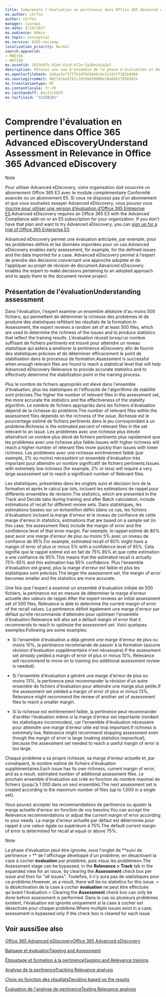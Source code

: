 ```yaml
---
title: Comprendre l'évaluation en pertinence dans Office 365 Advanced eDiscovery
ms.author: chrfox
author: chrfox
manager: laurawi
ms.date: 9/14/2017
ms.audience: Admin
ms.topic: conceptual
ms.service: O365-seccomp
localization_priority: Normal
search.appverid:
- MOE150
- MET150
ms.assetid: 1d33d4fb-91ed-41c0-b72e-5a26eca3a2a7
description: Obtenez une vue d'ensemble de la phase d'évaluation et de son rôle dans la détermination de la richesse des problèmes lors de la formation à la pertinence dans Office 365 Advanced eDiscovery.
ms.openlocfilehash: 1ddaa7ef37f762d7b63bb6c0c51193ff382b8d6b
ms.sourcegitcommit: 0017dc6a5f81c165d9dfd88be39a6bb17856582e
ms.translationtype: MT
ms.contentlocale: fr-FR
ms.lasthandoff: 04/23/2019
ms.locfileid: "32250201"
---
```

# <a name="understand-assessment-in-relevance-in-office-365-advanced-ediscovery"></a><span data-ttu-id="84275-103">Comprendre l'évaluation en pertinence dans Office 365 Advanced eDiscovery</span><span class="sxs-lookup"><span data-stu-id="84275-103">Understand Assessment in Relevance in Office 365 Advanced eDiscovery</span></span>

> [!NOTE]
> <span data-ttu-id="84275-p101">Pour utiliser Advanced eDiscovery, votre organisation doit souscrire un abonnement Office 365 E3 avec le module complémentaire Conformité avancée ou un abonnement E5. Si vous ne disposez pas d’un abonnement et que vous souhaitez essayer Advanced eDiscovery, vous pouvez vous [inscrire pour utiliser une version d’évaluation d’Office 365 Entreprise E5](https://go.microsoft.com/fwlink/p/?LinkID=698279).</span><span class="sxs-lookup"><span data-stu-id="84275-p101">Advanced eDiscovery requires an Office 365 E3 with the Advanced Compliance add-on or an E5 subscription for your organization. If you don't have that plan and want to try Advanced eDiscovery, you can [sign up for a trial of Office 365 Enterprise E5](https://go.microsoft.com/fwlink/p/?LinkID=698279).</span></span> 
  
<span data-ttu-id="84275-106">Advanced eDiscovery permet une évaluation anticipée, par exemple, pour les problèmes définis et les données importées pour un cas.</span><span class="sxs-lookup"><span data-stu-id="84275-106">Advanced eDiscovery enables early assessment, for example, for the defined issues and the data imported for a case.</span></span> <span data-ttu-id="84275-107">Advanced eDiscovery permet à l'expert de prendre des décisions concernant une approche adoptée et de l'appliquer au projet de révision de document.</span><span class="sxs-lookup"><span data-stu-id="84275-107">Advanced eDiscovery enables the expert to make decisions pertaining to an adopted approach and to apply them to the document review project.</span></span>
  
## <a name="understanding-assessment"></a><span data-ttu-id="84275-108">Présentation de l'évaluation</span><span class="sxs-lookup"><span data-stu-id="84275-108">Understanding assessment</span></span>

<span data-ttu-id="84275-109">Dans l'évaluation, l'expert examine un ensemble aléatoire d'au moins 500 fichiers, qui permettent de déterminer la richesse des problèmes et de produire des statistiques reflétant les résultats de la formation.</span><span class="sxs-lookup"><span data-stu-id="84275-109">In Assessment, the expert reviews a random set of at least 500 files, which are used to determine the richness of the issues and to produce statistics that reflect the training results.</span></span> <span data-ttu-id="84275-110">L'évaluation réussit lorsqu'un nombre suffisant de fichiers pertinents est trouvé pour atteindre un niveau statistique qui aidera à améliorer la pertinence eDiscovery afin de fournir des statistiques précises et de déterminer efficacement le point de stabilisation dans le processus de formation.</span><span class="sxs-lookup"><span data-stu-id="84275-110">Assessment is successful when enough relevant files are found to reach a statistical level that will help Advanced eDiscovery Relevance to provide accurate statistics and to effectively determine the stabilization point in the training process.</span></span> 
  
<span data-ttu-id="84275-111">Plus le nombre de fichiers appropriés est élevé dans l'ensemble d'évaluation, plus les statistiques et l'efficacité de l'algorithme de stabilité sont précises.</span><span class="sxs-lookup"><span data-stu-id="84275-111">The higher the number of relevant files in the assessment set, the more accurate the statistics and the effectiveness of the stability algorithm.</span></span> <span data-ttu-id="84275-112">Le nombre de fichiers appropriés dans les fichiers d'évaluation dépend de la richesse du problème.</span><span class="sxs-lookup"><span data-stu-id="84275-112">The number of relevant files within the assessment files depends on the richness of the issue.</span></span> <span data-ttu-id="84275-113">Richesse est le pourcentage estimé de fichiers pertinents dans le jeu correspondant à un problème.</span><span class="sxs-lookup"><span data-stu-id="84275-113">Richness is the estimated percent of relevant files in the set relevant to an issue.</span></span> <span data-ttu-id="84275-114">Les problèmes avec une richesse plus élevée atteindront un nombre plus élevé de fichiers pertinents plus rapidement que les problèmes avec une richesse plus faible.</span><span class="sxs-lookup"><span data-stu-id="84275-114">Issues with higher richness will reach a higher number of relevant files more quickly than issues with lower richness.</span></span> <span data-ttu-id="84275-115">Les problèmes avec une richesse extrêmement faible (par exemple, 2% ou moins) nécessitent un ensemble d'évaluation très important pour atteindre un nombre significatif de fichiers pertinents.</span><span class="sxs-lookup"><span data-stu-id="84275-115">Issues with extremely low richness (for example, 2% or less) will require a very large assessment set to reach a significant number of Relevant files.</span></span>
  
<span data-ttu-id="84275-116">Les statistiques, présentées dans les onglets suivi et décision lors de la formation et après le calcul par lots, incluent les estimations de rappel pour différents ensembles de révision.</span><span class="sxs-lookup"><span data-stu-id="84275-116">The statistics, which are presented in the Track and Decide tabs during training and after Batch calculation, include estimations of recall for different review sets.</span></span> <span data-ttu-id="84275-117">Dans statistiques, les estimations basées sur un échantillon défini (dans ce cas, les fichiers d'évaluation) incluent la marge d'erreur et le niveau de confiance de cette marge d'erreur.</span><span class="sxs-lookup"><span data-stu-id="84275-117">In statistics, estimations that are based on a sample set (in this case, the assessment files) include the margin of error and the confidence level of that error margin.</span></span> <span data-ttu-id="84275-118">Par exemple, le rappel estimé de 80% peut avoir une marge d'erreur de plus ou moins 5% avec un niveau de confiance de 95%.</span><span class="sxs-lookup"><span data-stu-id="84275-118">For example, estimated recall of 80% might have a margin of error of plus or minus 5% with a confidence level of 95%.</span></span> <span data-ttu-id="84275-119">Cela signifie que le rappel estimé est en fait de 75% 85% et que cette estimation a une confiance de 95%.</span><span class="sxs-lookup"><span data-stu-id="84275-119">This means that the estimated recall is actually 75%-85% and this estimation has 95% confidence.</span></span> <span data-ttu-id="84275-120">Plus l'ensemble d'évaluation est grand, plus la marge d'erreur est faible et plus les statistiques sont précises.</span><span class="sxs-lookup"><span data-stu-id="84275-120">The larger the assessment set, the margin of error becomes smaller and the statistics are more accurate.</span></span> 
  
<span data-ttu-id="84275-121">Une fois que l'expert a examiné un ensemble d'évaluation initiale de 500 fichiers, la pertinence est en mesure de déterminer la marge d'erreur actuelle des valeurs de rappel.</span><span class="sxs-lookup"><span data-stu-id="84275-121">After the expert reviews an initial assessment set of 500 files, Relevance is able to determine the current margin of error of the recall values.</span></span> <span data-ttu-id="84275-122">La pertinence définit également une marge d'erreur par défaut qu'elle recommande d'atteindre pour optimiser l'ensemble d'évaluation.</span><span class="sxs-lookup"><span data-stu-id="84275-122">Relevance will also set a default margin of error that it recommends to reach to optimize the assessment set.</span></span> <span data-ttu-id="84275-123">Voici quelques exemples:</span><span class="sxs-lookup"><span data-stu-id="84275-123">Following are some examples:</span></span>
  
- <span data-ttu-id="84275-124">Si l'ensemble d'évaluation a déjà généré une marge d'erreur de plus ou moins 10%, la pertinence recommande de passer à la formation (aucune révision d'évaluation supplémentaire n'est nécessaire).</span><span class="sxs-lookup"><span data-stu-id="84275-124">If the assessment set already yielded a margin of error of plus or minus 10%, Relevance will recommend to move on to training (no additional assessment review is needed).</span></span> 
    
- <span data-ttu-id="84275-125">Si l'ensemble d'évaluation a généré une marge d'erreur de plus ou moins 13%, la pertinence peut recommander la révision d'un autre ensemble de fichiers d'évaluation pour atteindre une marge plus petite.</span><span class="sxs-lookup"><span data-stu-id="84275-125">If the assessment set yielded a margin of error of plus or minus 13%, Relevance might recommend the review of another set of assessment files to reach a smaller margin.</span></span> 
    
- <span data-ttu-id="84275-126">Si la richesse est extrêmement faible, la pertinence peut recommander d'arrêter l'évaluation même si la marge d'erreur est importante (rendant les statistiques incommodes), car l'ensemble d'évaluation nécessaire pour atteindre une marge d'erreur utile est trop important.</span><span class="sxs-lookup"><span data-stu-id="84275-126">If richness is extremely low, Relevance might recommend stopping assessment even though the margin of error is large (making statistics impractical), because the assessment set needed to reach a useful margin of error is too large.</span></span>
    
<span data-ttu-id="84275-127">Chaque problème a sa propre richesse, sa marge d'erreur actuelle et, par conséquent, le nombre estimé de fichiers d'évaluation supplémentaires.</span><span class="sxs-lookup"><span data-stu-id="84275-127">Each issue has its own richness, current margin of error, and as a result, estimated number of additional assessment files.</span></span> <span data-ttu-id="84275-128">Le prochain ensemble d'évaluation est créé en fonction du nombre maximal de fichiers (jusqu'à 1 000 dans un seul ensemble).</span><span class="sxs-lookup"><span data-stu-id="84275-128">The next assessment set is created according to the maximum number of files (up to 1,000 in a single set).</span></span>
  
<span data-ttu-id="84275-129">Vous pouvez accepter les recommandations de pertinence ou ajuster la marge actuelle d'erreur en fonction de vos besoins.</span><span class="sxs-lookup"><span data-stu-id="84275-129">You can accept the Relevance recommendations or adjust the current margin of error according to your needs.</span></span> <span data-ttu-id="84275-130">La marge d'erreur actuelle par défaut est déterminée pour rappel à une valeur égale ou supérieure à 75%.</span><span class="sxs-lookup"><span data-stu-id="84275-130">The default current margin of error is determined for recall at equal or above 75%.</span></span>
  
> [!NOTE]
> <span data-ttu-id="84275-131">La phase d'évaluation peut être ignorée, sous l'onglet de \*\*suivi de pertinence \> \*\* de l'affichage développé d'un problème, en désactivant la case à cocher **évaluation** par problème, puis «tous les problèmes».</span><span class="sxs-lookup"><span data-stu-id="84275-131">The Assessment stage can be bypassed, in the **Relevance \> Track** tab in the expanded view for an issue, by clearing the **Assessment** check box per issue and then for "all issues".</span></span> <span data-ttu-id="84275-132">Toutefois, il n'y aura pas de statistiques pour ce problème.</span><span class="sxs-lookup"><span data-stu-id="84275-132">However, as a result, there will be no statistics for this issue.</span></span> <span data-ttu-id="84275-133">> la désActivation de la case à cocher **évaluation** ne peut être effectuée qu'avant l'évaluation.</span><span class="sxs-lookup"><span data-stu-id="84275-133">> Clearing the **Assessment** check box can only be done before assessment is performed.</span></span> <span data-ttu-id="84275-134">Dans le cas où plusieurs problèmes existent, l'évaluation est ignorée uniquement si la case à cocher est désactivée pour chaque problème.</span><span class="sxs-lookup"><span data-stu-id="84275-134">Where multiple issues exist in a case, assessment is bypassed only if the check box is cleared for each issue</span></span> 
  
## <a name="see-also"></a><span data-ttu-id="84275-135">Voir aussi</span><span class="sxs-lookup"><span data-stu-id="84275-135">See also</span></span>

[<span data-ttu-id="84275-136">Office 365 Advanced eDiscovery</span><span class="sxs-lookup"><span data-stu-id="84275-136">Office 365 Advanced eDiscovery</span></span>](office-365-advanced-ediscovery.md)
  
[<span data-ttu-id="84275-137">Balisage et évaluation</span><span class="sxs-lookup"><span data-stu-id="84275-137">Tagging and Assessment</span></span>](tagging-and-assessment-in-advanced-ediscovery.md)
  
[<span data-ttu-id="84275-138">Étiquetage et formation à la pertinence</span><span class="sxs-lookup"><span data-stu-id="84275-138">Tagging and Relevance training</span></span>](tagging-and-relevance-training-in-advanced-ediscovery.md)
  
[<span data-ttu-id="84275-139">Analyse de la pertinence</span><span class="sxs-lookup"><span data-stu-id="84275-139">Tracking Relevance analysis</span></span>](track-relevance-analysis-in-advanced-ediscovery.md)
  
[<span data-ttu-id="84275-140">Choix en fonction des résultats</span><span class="sxs-lookup"><span data-stu-id="84275-140">Deciding based on the results</span></span>](decision-based-on-the-results-in-advanced-ediscovery.md)
  
[<span data-ttu-id="84275-141">Évaluation de l'analyse de pertinence</span><span class="sxs-lookup"><span data-stu-id="84275-141">Testing Relevance analysis</span></span>](test-relevance-analysis-in-advanced-ediscovery.md)

